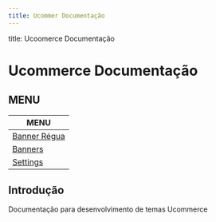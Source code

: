 ```yaml
---
title: Ucommer Documentação
---
```


title: Ucoomerce Documentação

# Ucommerce Documentação

## MENU

| MENU                         |
| ---------------------------- |
| [Banner Régua](banner_regua) |
| [Banners](banner)            |
| [Settings](settings)         |

## Introdução

Documentação para desenvolvimento de temas Ucommerce

